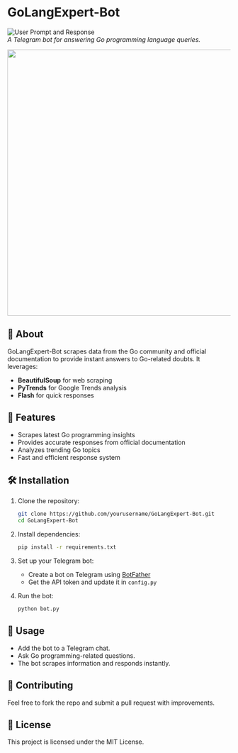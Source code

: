 # GoLangExpert-Bot

![User Prompt and Response](image.png)  
*A Telegram bot for answering Go programming language queries.*

<p align="center">
  <img src="https://drive.google.com/uc?export=view&id=1HJsWfXiEDcuxuUkD_sz0WVfPA0PIxH5N" width="600">
</p>

## 📌 About
GoLangExpert-Bot scrapes data from the Go community and official documentation to provide instant answers to Go-related doubts. It leverages:
- **BeautifulSoup** for web scraping
- **PyTrends** for Google Trends analysis
- **Flash** for quick responses

## 🚀 Features
- Scrapes latest Go programming insights
- Provides accurate responses from official documentation
- Analyzes trending Go topics
- Fast and efficient response system

## 🛠️ Installation
1. Clone the repository:
   ```sh
   git clone https://github.com/yourusername/GoLangExpert-Bot.git
   cd GoLangExpert-Bot
   ```
2. Install dependencies:
   ```sh
   pip install -r requirements.txt
   ```
3. Set up your Telegram bot:
   - Create a bot on Telegram using [BotFather](https://t.me/botfather)
   - Get the API token and update it in `config.py`

4. Run the bot:
   ```sh
   python bot.py
   ```

## 📌 Usage
- Add the bot to a Telegram chat.
- Ask Go programming-related questions.
- The bot scrapes information and responds instantly.

## 🤝 Contributing
Feel free to fork the repo and submit a pull request with improvements.

## 📜 License
This project is licensed under the MIT License.

